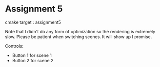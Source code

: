 # Assignment 5
cmake target : assignment5

Note that I didn't do any form of optimization so the rendering is
extremely slow. Please be patient when switching scenes. It will show
up I promise.

Controls:
  * Button 1 for scene 1
  * Button 2 for scene 2